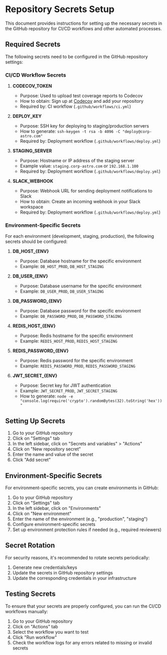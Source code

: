 # Repository Secrets Setup

This document provides instructions for setting up the necessary secrets in the GitHub repository for CI/CD workflows and other automated processes.

## Required Secrets

The following secrets need to be configured in the GitHub repository settings:

### CI/CD Workflow Secrets

1. **CODECOV_TOKEN**
   - Purpose: Used to upload test coverage reports to Codecov
   - How to obtain: Sign up at [Codecov](https://codecov.io) and add your repository
   - Required by: CI workflow (`.github/workflows/ci.yml`)

2. **DEPLOY_KEY**
   - Purpose: SSH key for deploying to staging/production servers
   - How to generate: `ssh-keygen -t rsa -b 4096 -C "deploy@corp-astro.com"`
   - Required by: Deployment workflow (`.github/workflows/deploy.yml`)

3. **STAGING_SERVER**
   - Purpose: Hostname or IP address of the staging server
   - Example value: `staging.corp-astro.com` or `192.168.1.100`
   - Required by: Deployment workflow (`.github/workflows/deploy.yml`)

4. **SLACK_WEBHOOK**
   - Purpose: Webhook URL for sending deployment notifications to Slack
   - How to obtain: Create an incoming webhook in your Slack workspace
   - Required by: Deployment workflow (`.github/workflows/deploy.yml`)

### Environment-Specific Secrets

For each environment (development, staging, production), the following secrets should be configured:

1. **DB_HOST_{ENV}**
   - Purpose: Database hostname for the specific environment
   - Example: `DB_HOST_PROD`, `DB_HOST_STAGING`

2. **DB_USER_{ENV}**
   - Purpose: Database username for the specific environment
   - Example: `DB_USER_PROD`, `DB_USER_STAGING`

3. **DB_PASSWORD_{ENV}**
   - Purpose: Database password for the specific environment
   - Example: `DB_PASSWORD_PROD`, `DB_PASSWORD_STAGING`

4. **REDIS_HOST_{ENV}**
   - Purpose: Redis hostname for the specific environment
   - Example: `REDIS_HOST_PROD`, `REDIS_HOST_STAGING`

5. **REDIS_PASSWORD_{ENV}**
   - Purpose: Redis password for the specific environment
   - Example: `REDIS_PASSWORD_PROD`, `REDIS_PASSWORD_STAGING`

6. **JWT_SECRET_{ENV}**
   - Purpose: Secret key for JWT authentication
   - Example: `JWT_SECRET_PROD`, `JWT_SECRET_STAGING`
   - How to generate: `node -e "console.log(require('crypto').randomBytes(32).toString('hex'))"`

## Setting Up Secrets

1. Go to your GitHub repository
2. Click on "Settings" tab
3. In the left sidebar, click on "Secrets and variables" > "Actions"
4. Click on "New repository secret"
5. Enter the name and value of the secret
6. Click "Add secret"

## Environment-Specific Secrets

For environment-specific secrets, you can create environments in GitHub:

1. Go to your GitHub repository
2. Click on "Settings" tab
3. In the left sidebar, click on "Environments"
4. Click on "New environment"
5. Enter the name of the environment (e.g., "production", "staging")
6. Configure environment-specific secrets
7. Set up environment protection rules if needed (e.g., required reviewers)

## Secret Rotation

For security reasons, it's recommended to rotate secrets periodically:

1. Generate new credentials/keys
2. Update the secrets in GitHub repository settings
3. Update the corresponding credentials in your infrastructure

## Testing Secrets

To ensure that your secrets are properly configured, you can run the CI/CD workflows manually:

1. Go to your GitHub repository
2. Click on "Actions" tab
3. Select the workflow you want to test
4. Click "Run workflow"
5. Check the workflow logs for any errors related to missing or invalid secrets
